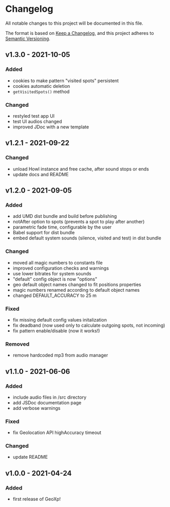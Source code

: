 # Changelog
All notable changes to this project will be documented in this file.

The format is based on [Keep a Changelog](https://keepachangelog.com/en/1.0.0/),
and this project adheres to [Semantic Versioning](https://semver.org/spec/v2.0.0.html).

## **v1.3.0** - 2021-10-05
### Added
* cookies to make pattern "visited spots" persistent
* cookies automatic deletion
* `getVisitedSpots()` method

### Changed
* restyled test app UI
* test UI audios changed
* improved JDoc with a new template

## **v1.2.1** - 2021-09-22
### Changed
* unload Howl instance and free cache, after sound stops or ends
* update docs and README

## **v1.2.0** - 2021-09-05
### Added
* add UMD dist bundle and build before publishing
* notAfter option to spots (prevents a spot to play after another)
* parametric fade time, configurable by the user
* Babel support for dist bundle
* embed default system sounds (silence, visited and test) in dist bundle

### Changed
* moved all magic numbers to constants file
* improved configuration checks and warnings
* use lower bitrates for system sounds
* "default" config object is now "options"
* geo default object names changed to fit positions properties
* magic numbers renamed according to default object names
* changed DEFAULT_ACCURACY to 25 m

### Fixed
* fix missing default config values initalization
* fix deadband (now used only to calculate outgoing spots, not incoming)
* fix pattern enable/disable (now it works!)

### Removed
* remove hardcoded mp3 from audio manager

## **v1.1.0** - 2021-06-06
### Added
* include audio files in /src directory
* add JSDoc documentation page
* add verbose warnings

### Fixed
* fix Geolocation API highAccuracy timeout

### Changed
* update README

## **v1.0.0** - 2021-04-24
### Added
* first release of GeoXp!